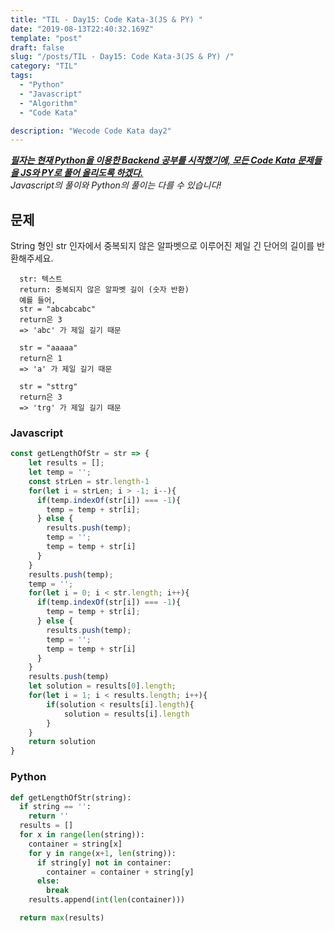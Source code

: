 ```yaml
---
title: "TIL - Day15: Code Kata-3(JS & PY) "
date: "2019-08-13T22:40:32.169Z"
template: "post"
draft: false
slug: "/posts/TIL - Day15: Code Kata-3(JS & PY) /"
category: "TIL"
tags:
  - "Python"
  - "Javascript"
  - "Algorithm"
  - "Code Kata"

description: "Wecode Code Kata day2"
---
```


_**<u>필자는 현재 Python을 이용한 Backend 공부를 시작했기에, 모든 Code Kata 문제들을 JS와 PY로 풀어 올리도록 하겠다.</u>**_</br>
_Javascript의 풀이와 Python의 풀이는 다를 수 있습니다!_

## 문제

String 형인 str 인자에서 중복되지 않은 알파벳으로 이루어진 제일 긴 단어의 길이를 반환해주세요.
```
  str: 텍스트
  return: 중복되지 않은 알파벳 길이 (숫자 반환)
  예를 들어,
  str = "abcabcabc"
  return은 3
  => 'abc' 가 제일 길기 때문

  str = "aaaaa"
  return은 1
  => 'a' 가 제일 길기 때문

  str = "sttrg"
  return은 3
  => 'trg' 가 제일 길기 때문
```
### Javascript

```Javascript
const getLengthOfStr = str => {
    let results = [];
    let temp = '';
    const strLen = str.length-1
    for(let i = strLen; i > -1; i--){
      if(temp.indexOf(str[i]) === -1){
        temp = temp + str[i];
      } else {
        results.push(temp);
        temp = '';
        temp = temp + str[i]
      }
    }
    results.push(temp);
    temp = '';
    for(let i = 0; i < str.length; i++){
      if(temp.indexOf(str[i]) === -1){
        temp = temp + str[i];
      } else {
        results.push(temp);
        temp = '';
        temp = temp + str[i]
      }
    }
    results.push(temp)
    let solution = results[0].length;
    for(let i = 1; i < results.length; i++){
        if(solution < results[i].length){
            solution = results[i].length            
        }
    }
    return solution
}
```

### Python

```Python
def getLengthOfStr(string):
  if string == '':
    return ''
  results = []
  for x in range(len(string)):
    container = string[x]
    for y in range(x+1, len(string)):
      if string[y] not in container:
        container = container + string[y]
      else:
        break
    results.append(int(len(container)))

  return max(results)
```
